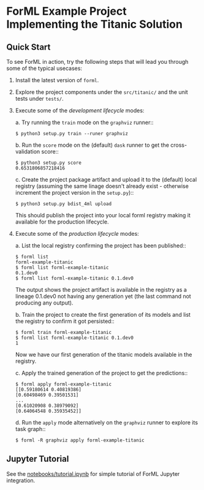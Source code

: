 ForML Example Project Implementing the Titanic Solution
=======================================================

Quick Start
-----------

To see ForML in action, try the following steps that will lead you through some of the typical usecases:

1. Install the latest version of ``forml``.
2. Explore the project components under the ``src/titanic/`` and the unit tests under ``tests/``.
3. Execute some of the *development lifecycle* modes:

   a. Try running the ``train`` mode on the ``graphviz`` runner::

       $ python3 setup.py train --runer graphviz

   b. Run the ``score`` mode on the (default) ``dask`` runner to get the cross-validation score::

       $ python3 setup.py score
       0.6531806857218416

   c. Create the project package artifact and upload it to the (default) local registry (assuming the same linage
      doesn't already exist - otherwise increment the project version in the ``setup.py``)::

       $ python3 setup.py bdist_4ml upload

      This should publish the project into your local forml registry making it available for the production lifecycle.

4. Execute some of the *production lifecycle* modes:

   a. List the local registry confirming the project has been published::

       $ forml list
       forml-example-titanic
       $ forml list forml-example-titanic
       0.1.dev0
       $ forml list forml-example-titanic 0.1.dev0

      The output shows the project artifact is available in the registry as a lineage 0.1.dev0 not having any generation
      yet (the last command not producing any output).

   b. Train the project to create the first generation of its models and list the registry to confirm it got
      persisted::

       $ forml train forml-example-titanic
       $ forml list forml-example-titanic 0.1.dev0
       1

      Now we have our first generation of the titanic models available in the registry.

   c. Apply the trained generation of the project to get the predictions::

       $ forml apply forml-example-titanic
       [[0.59180614 0.40819386]
       [0.60498469 0.39501531]
       ...
       [0.61020908 0.38979092]
       [0.64064548 0.35935452]]

   d. Run the ``apply`` mode alternatively on the ``graphviz`` runner to explore its task graph::

       $ forml -R graphviz apply forml-example-titanic


Jupyter Tutorial
----------------

See the [notebooks/tutorial.ipynb](notebooks/tutorial.ipynb) for simple tutorial of ForML Jupyter integration.
